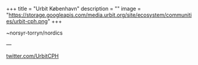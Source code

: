 +++
title = "Urbit København"
description = ""
image = "https://storage.googleapis.com/media.urbit.org/site/ecosystem/communities/urbit-cph.png"
+++

~norsyr-torryn/nordics

––

[twitter.com/UrbitCPH](https://twitter.com/UrbitCPH)